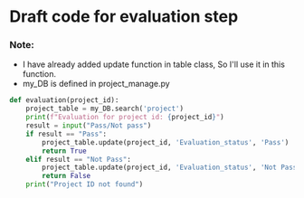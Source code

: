 # Draft code for evaluation step
### Note: 
- I have already added update function in table class, So I'll use it in this function.
- my_DB is defined in project_manage.py
```python
def evaluation(project_id):
    project_table = my_DB.search('project')
    print(f"Evaluation for project id: {project_id}")
    result = input("Pass/Not pass")
    if result == "Pass":
        project_table.update(project_id, 'Evaluation_status', 'Pass')
        return True
    elif result == "Not Pass":
        project_table.update(project_id, 'Evaluation_status', 'Not Pass')
        return False    
    print("Project ID not found")
    
   ```